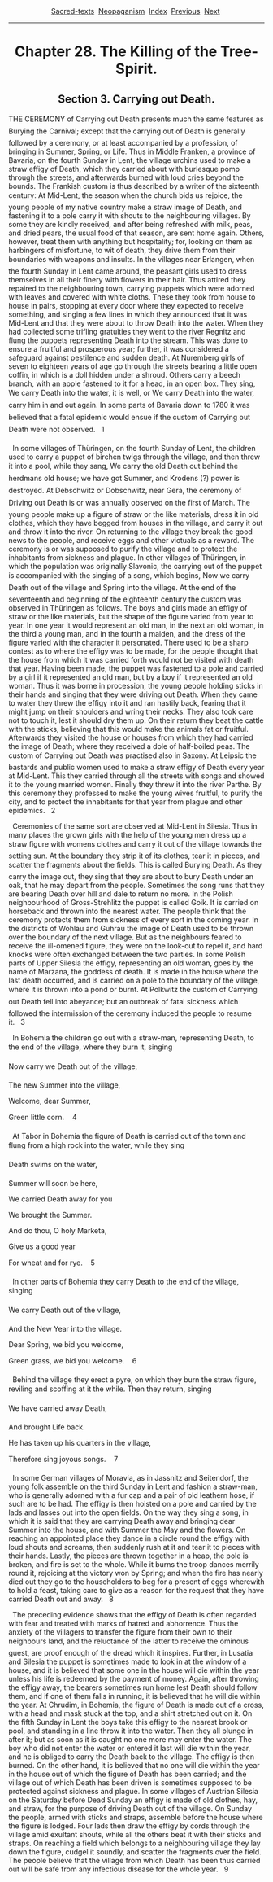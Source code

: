 <body>
 <center>
 <a href="../../index.htm">Sacred-texts</a> 
 <a href="../index.htm">Neopaganism</a> 
 <a href="index.htm">Index</a> 
 <a href="gb02802.htm">Previous</a> 
 <a href="gb02804.htm">Next</a> 
 </center>
 <hr>
 <center><h1>Chapter 28. The Killing of the Tree-Spirit.</h1>
 <h2>Section 3. Carrying out Death.</h2></center>
 
 <p>
 THE CEREMONY of Carrying out Death presents much the same features as Burying the Carnival; except that the carrying out of Death is generally followed by a ceremony, or at least accompanied by a profession, of bringing in Summer, Spring, or Life. Thus in Middle Franken, a province of Bavaria, on the fourth Sunday in Lent, the village urchins used to make a straw effigy of Death, which they carried about with burlesque pomp through the streets, and afterwards burned with loud cries beyond the bounds. The Frankish custom is thus described by a writer of the sixteenth century: At Mid-Lent, the season when the church bids us rejoice, the young people of my native country make a straw image of Death, and fastening it to a pole carry it with shouts to the neighbouring villages. By some they are kindly received, and after being refreshed with milk, peas, and dried pears, the usual food of that season, are sent home again. Others, however, treat them with anything but hospitality; for, looking on them as harbingers of misfortune, to wit of death, they drive them from their boundaries with weapons and insults. In the villages near Erlangen, when the fourth Sunday in Lent came around, the peasant girls used to dress themselves in all their finery with flowers in their hair. Thus attired they repaired to the neighbouring town, carrying puppets which were adorned with leaves and covered with white cloths. These they took from house to house in pairs, stopping at every door where they expected to receive something, and singing a few lines in which they announced that it was Mid-Lent and that they were about to throw Death into the water. When they had collected some trifling gratuities they went to the river Regnitz and flung the puppets representing Death into the stream. This was done to ensure a fruitful and prosperous year; further, it was considered a safeguard against pestilence and sudden death. At Nuremberg girls of seven to eighteen years of age go through the streets bearing a little open coffin, in which is a doll hidden under a shroud. Others carry a beech branch, with an apple fastened to it for a head, in an open box. They sing, We carry Death into the water, it is well, or We carry Death into the water, carry him in and out again. In some parts of Bavaria down to 1780 it was believed that a fatal epidemic would ensue if the custom of Carrying out Death were not observed.   1
 </p><p>
 
 </p><p>
   In some villages of Thüringen, on the fourth Sunday of Lent, the children used to carry a puppet of birchen twigs through the village, and then threw it into a pool, while they sang, We carry the old Death out behind the herdmans old house; we have got Summer, and Krodens (?) power is destroyed. At Debschwitz or Dobschwitz, near Gera, the ceremony of Driving out Death is or was annually observed on the first of March. The young people make up a figure of straw or the like materials, dress it in old clothes, which they have begged from houses in the village, and carry it out and throw it into the river. On returning to the village they break the good news to the people, and receive eggs and other victuals as a reward. The ceremony is or was supposed to purify the village and to protect the inhabitants from sickness and plague. In other villages of Thüringen, in which the population was originally Slavonic, the carrying out of the puppet is accompanied with the singing of a song, which begins, Now we carry Death out of the village and Spring into the village. At the end of the seventeenth and beginning of the eighteenth century the custom was observed in Thüringen as follows. The boys and girls made an effigy of straw or the like materials, but the shape of the figure varied from year to year. In one year it would represent an old man, in the next an old woman, in the third a young man, and in the fourth a maiden, and the dress of the figure varied with the character it personated. There used to be a sharp contest as to where the effigy was to be made, for the people thought that the house from which it was carried forth would not be visited with death that year. Having been made, the puppet was fastened to a pole and carried by a girl if it represented an old man, but by a boy if it represented an old woman. Thus it was borne in procession, the young people holding sticks in their hands and singing that they were driving out Death. When they came to water they threw the effigy into it and ran hastily back, fearing that it might jump on their shoulders and wring their necks. They also took care not to touch it, lest it should dry them up. On their return they beat the cattle with the sticks, believing that this would make the animals fat or fruitful. Afterwards they visited the house or houses from which they had carried the image of Death; where they received a dole of half-boiled peas. The custom of Carrying out Death was practised also in Saxony. At Leipsic the bastards and public women used to make a straw effigy of Death every year at Mid-Lent. This they carried through all the streets with songs and showed it to the young married women. Finally they threw it into the river Parthe. By this ceremony they professed to make the young wives fruitful, to purify the city, and to protect the inhabitants for that year from plague and other epidemics.   2
 </p><p>
 
 </p><p>
   Ceremonies of the same sort are observed at Mid-Lent in Silesia. Thus in many places the grown girls with the help of the young men dress up a straw figure with womens clothes and carry it out of the village towards the setting sun. At the boundary they strip it of its clothes, tear it in pieces, and scatter the fragments about the fields. This is called Burying Death. As they carry the image out, they sing that they are about to bury Death under an oak, that he may depart from the people. Sometimes the song runs that they are bearing Death over hill and dale to return no more. In the Polish neighbourhood of Gross-Strehlitz the puppet is called Goik. It is carried on horseback and thrown into the nearest water. The people think that the ceremony protects them from sickness of every sort in the coming year. In the districts of Wohlau and Guhrau the image of Death used to be thrown over the boundary of the next village. But as the neighbours feared to receive the ill-omened figure, they were on the look-out to repel it, and hard knocks were often exchanged between the two parties. In some Polish parts of Upper Silesia the effigy, representing an old woman, goes by the name of Marzana, the goddess of death. It is made in the house where the last death occurred, and is carried on a pole to the boundary of the village, where it is thrown into a pond or burnt. At Polkwitz the custom of Carrying out Death fell into abeyance; but an outbreak of fatal sickness which followed the intermission of the ceremony induced the people to resume it.   3
 </p><p>
 
 </p><p>
   In Bohemia the children go out with a straw-man, representing Death, to the end of the village, where they burn it, singing
 </p><p>
 
 </p><p>
  Now carry we Death out of the village,
 </p><p>
 
 </p><p>
 The new Summer into the village,
 </p><p>
 
 </p><p>
 Welcome, dear Summer,
 </p><p>
 
 </p><p>
 Green little corn.    4
 </p><p>
 
 </p><p>
   At Tabor in Bohemia the figure of Death is carried out of the town and flung from a high rock into the water, while they sing
 </p><p>
 
 </p><p>
  Death swims on the water,
 </p><p>
 
 </p><p>
 Summer will soon be here,
 </p><p>
 
 </p><p>
 We carried Death away for you
 </p><p>
 
 </p><p>
 We brought the Summer.
 </p><p>
 
 </p><p>
 And do thou, O holy Marketa,
 </p><p>
 
 </p><p>
 Give us a good year
 </p><p>
 
 </p><p>
 For wheat and for rye.    5
 </p><p>
 
 </p><p>
 
 </p><p>
 
 </p><p>
   In other parts of Bohemia they carry Death to the end of the village, singing
 </p><p>
 
 </p><p>
  We carry Death out of the village,
 </p><p>
 
 </p><p>
 And the New Year into the village.
 </p><p>
 
 </p><p>
 Dear Spring, we bid you welcome,
 </p><p>
 
 </p><p>
 Green grass, we bid you welcome.    6
 </p><p>
 
 </p><p>
   Behind the village they erect a pyre, on which they burn the straw figure, reviling and scoffing at it the while. Then they return, singing
 </p><p>
 
 </p><p>
  We have carried away Death,
 </p><p>
 
 </p><p>
 And brought Life back.
 </p><p>
 
 </p><p>
 He has taken up his quarters in the village,
 </p><p>
 
 </p><p>
 Therefore sing joyous songs.    7
 </p><p>
 
 </p><p>
   In some German villages of Moravia, as in Jassnitz and Seitendorf, the young folk assemble on the third Sunday in Lent and fashion a straw-man, who is generally adorned with a fur cap and a pair of old leathern hose, if such are to be had. The effigy is then hoisted on a pole and carried by the lads and lasses out into the open fields. On the way they sing a song, in which it is said that they are carrying Death away and bringing dear Summer into the house, and with Summer the May and the flowers. On reaching an appointed place they dance in a circle round the effigy with loud shouts and screams, then suddenly rush at it and tear it to pieces with their hands. Lastly, the pieces are thrown together in a heap, the pole is broken, and fire is set to the whole. While it burns the troop dances merrily round it, rejoicing at the victory won by Spring; and when the fire has nearly died out they go to the householders to beg for a present of eggs wherewith to hold a feast, taking care to give as a reason for the request that they have carried Death out and away.   8
 </p><p>
 
 </p><p>
   The preceding evidence shows that the effigy of Death is often regarded with fear and treated with marks of hatred and abhorrence. Thus the anxiety of the villagers to transfer the figure from their own to their neighbours land, and the reluctance of the latter to receive the ominous guest, are proof enough of the dread which it inspires. Further, in Lusatia and Silesia the puppet is sometimes made to look in at the window of a house, and it is believed that some one in the house will die within the year unless his life is redeemed by the payment of money. Again, after throwing the effigy away, the bearers sometimes run home lest Death should follow them, and if one of them falls in running, it is believed that he will die within the year. At Chrudim, in Bohemia, the figure of Death is made out of a cross, with a head and mask stuck at the top, and a shirt stretched out on it. On the fifth Sunday in Lent the boys take this effigy to the nearest brook or pool, and standing in a line throw it into the water. Then they all plunge in after it; but as soon as it is caught no one more may enter the water. The boy who did not enter the water or entered it last will die within the year, and he is obliged to carry the Death back to the village. The effigy is then burned. On the other hand, it is believed that no one will die within the year in the house out of which the figure of Death has been carried; and the village out of which Death has been driven is sometimes supposed to be protected against sickness and plague. In some villages of Austrian Silesia on the Saturday before Dead Sunday an effigy is made of old clothes, hay, and straw, for the purpose of driving Death out of the village. On Sunday the people, armed with sticks and straps, assemble before the house where the figure is lodged. Four lads then draw the effigy by cords through the village amid exultant shouts, while all the others beat it with their sticks and straps. On reaching a field which belongs to a neighbouring village they lay down the figure, cudgel it soundly, and scatter the fragments over the field. The people believe that the village from which Death has been thus carried out will be safe from any infectious disease for the whole year.   9
 </p><p>
 
 </p><p>
 
 </p><p>
 
 </p><p>
 
 </p><p>
 
 </p><p>
 </p></body>